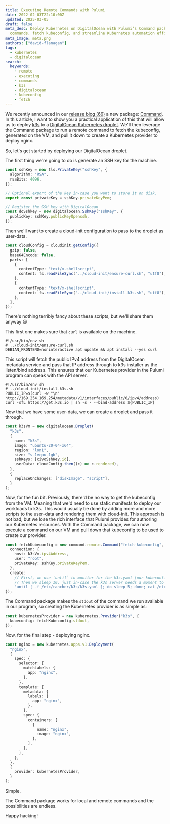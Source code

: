 ```yaml
---
title: Executing Remote Commands with Pulumi
date: 2022-02-03T22:10:00Z
updated: 2025-03-05
draft: false
meta_desc: Deploy Kubernetes on DigitalOcean with Pulumi’s Command package. Run remote
  commands, fetch kubeconfig, and streamline Kubernetes automation effortlessly.
meta_image: meta.png
authors: ["david-flanagan"]
tags:
  - kubernetes
  - digitalocean
search:
  keywords:
    - remote
    - executing
    - commands
    - k3s
    - digitalocean
    - kubeconfig
    - fetch
---
```


We recently announced in our [release blog (66)](https://www.pulumi.com/blog/pulumi-release-notes-66/) a new package: [Command](https://www.pulumi.com/registry/packages/command/). In this article, I want to show you a practical application of this that will allow us to deploy [k3s](https://k3s.io) to a [DigitalOcean Kubernetes droplet](https://digitalocean.com/products/kubernetes/). We'll then leverage the Command package to run a remote command to fetch the kubeconfig, generated on the VM, and pull it down to create a Kubernetes provider to deploy nginx.

So, let's get started by deploying our DigitalOcean droplet.

The first thing we're going to do is generate an SSH key for the machine.

```ts
const sshKey = new tls.PrivateKey("sshKey", {
  algorithm: "RSA",
  rsaBits: 4096,
});

// Optional export of the key in-case you want to store it on disk.
export const privateKey = sshKey.privateKeyPem;

// Register the SSH key with DigitalOcean
const doSshkey = new digitalocean.SshKey("sshKey", {
  publicKey: sshKey.publicKeyOpenssh,
});
```

Then we'll want to create a cloud-init configuration to pass to the droplet as user-data.

```ts
const cloudConfig = cloudinit.getConfig({
  gzip: false,
  base64Encode: false,
  parts: [
    {
      contentType: "text/x-shellscript",
      content: fs.readFileSync("../cloud-init/ensure-curl.sh", "utf8"),
    },
    {
      contentType: "text/x-shellscript",
      content: fs.readFileSync("../cloud-init/install-k3s.sh", "utf8"),
    },
  ],
});
```

There's nothing terribly fancy about these scripts, but we'll share them anyway 😃

This first one makes sure that `curl` is available on the machine.

```shell
#!/usr/bin/env sh
# ../cloud-init/ensure-curl.sh
DEBIAN_FRONTEND=noninteractive apt update && apt install --yes curl
```

This script will fetch the public IPv4 address from the DigitalOcean metadata service and pass that IP address through to k3s installer as the listen/bind address. This ensures that our Kubernetes provider in the Pulumi program can speak with the API server.

```shell
#!/usr/bin/env sh
# ../cloud-init/install-k3s.sh
PUBLIC_IP=$(curl -w "\n" http://169.254.169.254/metadata/v1/interfaces/public/0/ipv4/address)
curl -sfL https://get.k3s.io | sh -s - --bind-address ${PUBLIC_IP}
```

Now that we have some user-data, we can create a droplet and pass it through.

```ts
const k3sVm = new digitalocean.Droplet(
  "k3s",
  {
    name: "k3s",
    image: "ubuntu-20-04-x64",
    region: "lon1",
    size: "s-1vcpu-1gb",
    sshKeys: [civoSshKey.id],
    userData: cloudConfig.then((c) => c.rendered),
  },
  {
    replaceOnChanges: ["diskImage", "script"],
  }
);
```

Now, for the fun bit. Previously, there'd be no way to get the kubeconfig from the VM. Meaning that we'd need to use static manifests to deploy our workloads to k3s. This would usually be done by adding more and more scripts to the user-data and rendering them with cloud-init. This approach is not bad, but we lose the rich interface that Pulumi provides for authoring our Kubernetes resources. With the Command package, we can now execute a command on our VM and pull down that kubeconfig to be used to create our provider.

```ts
const fetchKubeconfig = new command.remote.Command("fetch-kubeconfig", {
  connection: {
    host: k3sVm.ipv4Address,
    user: "root",
    privateKey: sshKey.privateKeyPem,
  },
  create:
    // First, we use `until` to monitor for the k3s.yaml (our kubeconfig) being created.
    // Then we sleep 10, just in-case the k3s server needs a moment to become healthy. Sorry?
    "until [ -f /etc/rancher/k3s/k3s.yaml ]; do sleep 5; done; cat /etc/rancher/k3s/k3s.yaml; sleep 10;",
});
```

The Command package makes the `stdout` of the command we run available in our program, so creating the Kubernetes provider is as simple as:

```ts
const kubernetesProvider = new kubernetes.Provider("k3s", {
  kubeconfig: fetchKubeconfig.stdout,
});
```

Now, for the final step - deploying nginx.

```ts
const nginx = new kubernetes.apps.v1.Deployment(
  "nginx",
  {
    spec: {
      selector: {
        matchLabels: {
          app: "nginx",
        },
      },
      template: {
        metadata: {
          labels: {
            app: "nginx",
          },
        },
        spec: {
          containers: [
            {
              name: "nginx",
              image: "nginx",
            },
          ],
        },
      },
    },
  },
  {
    provider: kubernetesProvider,
  }
);
```

Simple.

The Command package works for local and remote commands and the possibilities are endless.

Happy hacking!
